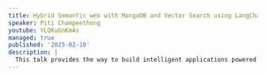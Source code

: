 ```yaml
---
title: Hybrid Semantic web with MongoDB and Vector Search using LangChain.js and Phi-3
speaker: Piti Champeethong
youtube: YLQKuGnKmAs
managed: true
published: '2025-02-10'
description: |
  This talk provides the way to build intelligent applications powered by semantic search and GenAI over any type of data using a full-featured vector database, LLM framework, and open small language models with low-cost development. For the frontend site, I will use Vercel using Vue.js. For the backend site, I will use Node.js for MongoDB API and Ollama API. The agenda is described below. - Preparing local environments - Ollama with Phi-3-mini - Cloudflare Tunnel - MongoDB Atlas and Atlas Vector Search using Podman - Integrate MongoDB and Ollama using Ollama JavaScript library - Hybrid Semantic search with Reciprocal Rank Fusion (RRF) - Deploying GenAI web application with a low-cost budget to Vercel (Vue.js) and MongoDB App Services (Node.js) - Key takeaways and challenges.
---
```

